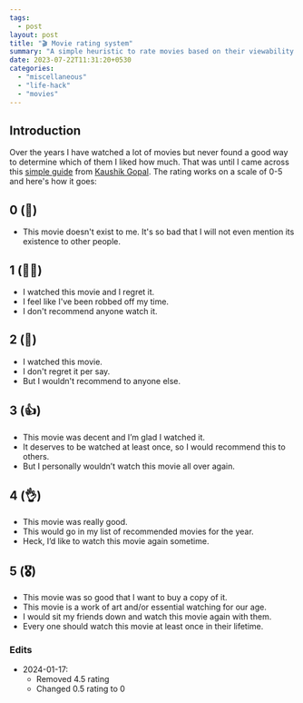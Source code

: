```yaml
---
tags:
  - post
layout: post
title: "🎬 Movie rating system"
summary: "A simple heuristic to rate movies based on their viewability and enjoyment"
date: 2023-07-22T11:31:20+0530
categories:
  - "miscellaneous"
  - "life-hack"
  - "movies"
---
```


## Introduction

Over the years I have watched a lot of movies but never found a good way to determine which of them I liked how much. That was until I came across this [simple guide](https://kau.sh/blog/movie-rating-system/) from [Kaushik Gopal](https://kau.sh). The rating works on a scale of 0-5 and here's how it goes:

## 0 (🤢)

- This movie doesn't exist to me. It's so bad that I will not even mention its existence to other people.

## 1 (🙅‍♂️)

- I watched this movie and I regret it.
- I feel like I've been robbed off my time.
- I don't recommend anyone watch it.

## 2 (🤷️)

- I watched this movie.
- I don't regret it per say.
- But I wouldn't recommend to anyone else.

## 3 (👍)

- This movie was decent and I’m glad I watched it.
- It deserves to be watched at least once, so I would recommend this to others.
- But I personally wouldn’t watch this movie all over again.

## 4 (👌)

- This movie was really good.
- This would go in my list of recommended movies for the year.
- Heck, I’d like to watch this movie again sometime.

## 5 (🎖️)

- This movie was so good that I want to buy a copy of it.
- This movie is a work of art and/or essential watching for our age.
- I would sit my friends down and watch this movie again with them.
- Every one should watch this movie at least once in their lifetime.

### Edits

- 2024-01-17:
  - Removed 4.5 rating
  - Changed 0.5 rating to 0
